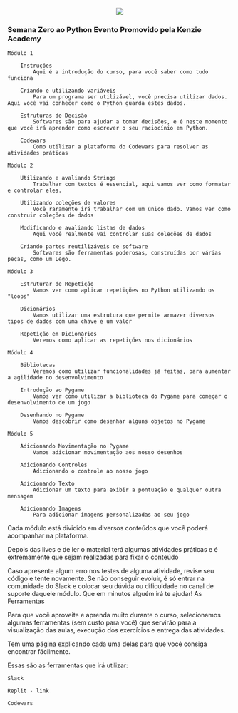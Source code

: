 <h1 align="center">
    <br>
    <img src="https://paulofreitasdev.files.wordpress.com/2021/04/logo402x.6a828fc5.png">
</h1>

### Semana Zero ao Python Evento Promovido pela Kenzie Academy




    Módulo 1

        Instruções
            Aqui é a introdução do curso, para você saber como tudo funciona

        Criando e utilizando variáveis
            Para um programa ser utilizável, você precisa utilizar dados. Aqui você vai conhecer como o Python guarda estes dados.

        Estruturas de Decisão
            Softwares são para ajudar a tomar decisões, e é neste momento que você irá aprender como escrever o seu raciocínio em Python.

        Codewars
            Como utilizar a plataforma do Codewars para resolver as atividades práticas

    Módulo 2

        Utilizando e avaliando Strings
            Trabalhar com textos é essencial, aqui vamos ver como formatar e controlar eles.

        Utilizando coleções de valores
            Você raramente irá trabalhar com um único dado. Vamos ver como construir coleções de dados

        Modificando e avaliando listas de dados
            Aqui você realmente vai controlar suas coleções de dados

        Criando partes reutilizáveis de software
            Softwares são ferramentas poderosas, construídas por várias peças, como um Lego.

    Módulo 3

        Estruturar de Repetição
            Vamos ver como aplicar repetições no Python utilizando os "loops"

        Dicionários
            Vamos utilizar uma estrutura que permite armazer diversos tipos de dados com uma chave e um valor

        Repetição em Dicionários
            Veremos como aplicar as repetições nos dicionários

    Módulo 4

        Bibliotecas
            Veremos como utilizar funcionalidades já feitas, para aumentar a agilidade no desenvolvimento

        Introdução ao Pygame
            Vamos ver como utilizar a biblioteca do Pygame para começar o desenvolvimento de um jogo

        Desenhando no Pygame
            Vamos descobrir como desenhar alguns objetos no Pygame

    Módulo 5

        Adicionando Movimentação no Pygame
            Vamos adicionar movimentação aos nosso desenhos

        Adicionando Controles
            Adicionando o controle ao nosso jogo

        Adicionando Texto
            Adicionar um texto para exibir a pontuação e qualquer outra mensagem

        Adicionando Imagens
            Para adicionar imagens personalizadas ao seu jogo

Cada módulo está dividido em diversos conteúdos que você poderá acompanhar na plataforma.

Depois das lives e de ler o material terá algumas atividades práticas e é extremamente que sejam realizadas para fixar o conteúdo

Caso apresente algum erro nos testes de alguma atividade, revise seu código e tente novamente. Se não conseguir evoluir, é só entrar na comunidade do Slack e colocar seu dúvida ou dificuldade no canal de suporte daquele módulo. Que em minutos alguém irá te ajudar!
As Ferramentas

Para que você aproveite e aprenda muito durante o curso, selecionamos algumas ferramentas (sem custo para você) que servirão para a visualização das aulas, execução dos exercícios e entrega das atividades.

Tem uma página explicando cada uma delas para que você consiga encontrar fácilmente.

Essas são as ferramentas que irá utilizar:

    Slack

    Replit - link

    Codewars
